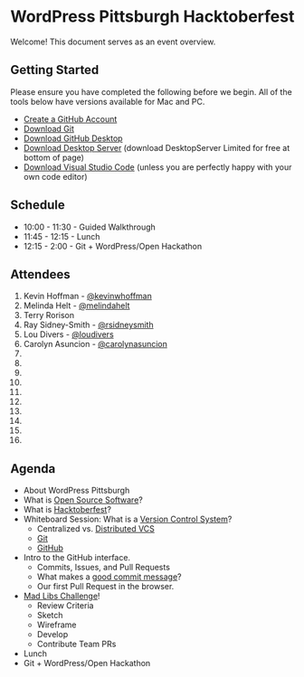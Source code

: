 # WordPress Pittsburgh Hacktoberfest

Welcome! This document serves as an event overview.

## Getting Started

Please ensure you have completed the following before we begin. All of the tools below have versions available for Mac and PC.

- [Create a GitHub Account](https://github.com/)
- [Download Git](https://git-scm.com/)
- [Download GitHub Desktop](https://desktop.github.com/)
- [Download Desktop Server](https://serverpress.com/get-desktopserver/) (download DesktopServer Limited for free at bottom of page)
- [Download Visual Studio Code](https://code.visualstudio.com/download) (unless you are perfectly happy with your own code editor)

## Schedule

- 10:00 - 11:30 - Guided Walkthrough
- 11:45 - 12:15 - Lunch
- 12:15 - 2:00 - Git + WordPress/Open Hackathon

## Attendees

1. Kevin Hoffman - [@kevinwhoffman](https://twitter.com/kevinwhoffman)
2. Melinda Helt - [@melindahelt](https://twitter.com/melindahelt)
3. Terry Rorison
4. Ray Sidney-Smith - [@rsidneysmith](https://twitter.com/rsidneysmith)
5. Lou Divers - [@loudivers](https://twitter.com/loudivers)
6. Carolyn Asuncion - [@carolynasuncion](https://twitter.com/carolynasuncion)
7.
8.
9.
10.
11.
12.
13.
14.
15.
16.

## Agenda

- About WordPress Pittsburgh
- What is [Open Source Software](https://en.wikipedia.org/wiki/Open-source_software)?
- What is [Hacktoberfest](https://hacktoberfest.digitalocean.com/)?
- Whiteboard Session: What is a [Version Control System](https://en.wikipedia.org/wiki/Version_control)?
    - Centralized vs. [Distributed VCS](https://en.wikipedia.org/wiki/Distributed_version_control)
    - [Git](https://git-scm.com/)
    - [GitHub](https://github.com/)
- Intro to the GitHub interface.
    - Commits, Issues, and Pull Requests
    - What makes a [good commit message](https://chris.beams.io/posts/git-commit/)?
    - Our first Pull Request in the browser.
- [Mad Libs Challenge](https://kevinwhoffman.github.io/WordPress-Pittsburgh-Hacktoberfest/)!
    - Review Criteria
    - Sketch
    - Wireframe
    - Develop
    - Contribute Team PRs
- Lunch
- Git + WordPress/Open Hackathon
